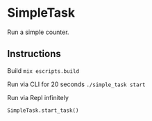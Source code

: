 # SimpleTask
Run a simple counter.

## Instructions
Build
```mix escripts.build```

Run via CLI for 20 seconds
```./simple_task start```

Run via Repl infinitely
```iex -S mix
SimpleTask.start_task()
```
